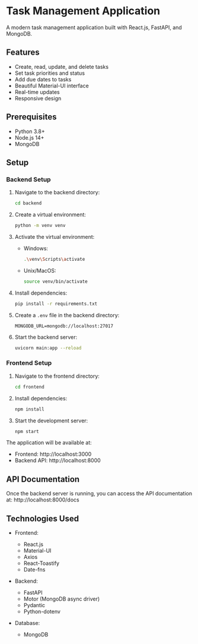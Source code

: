 # Task Management Application

A modern task management application built with React.js, FastAPI, and MongoDB.

## Features

- Create, read, update, and delete tasks
- Set task priorities and status
- Add due dates to tasks
- Beautiful Material-UI interface
- Real-time updates
- Responsive design

## Prerequisites

- Python 3.8+
- Node.js 14+
- MongoDB

## Setup

### Backend Setup

1. Navigate to the backend directory:
   ```bash
   cd backend
   ```

2. Create a virtual environment:
   ```bash
   python -m venv venv
   ```

3. Activate the virtual environment:
   - Windows:
     ```bash
     .\venv\Scripts\activate
     ```
   - Unix/MacOS:
     ```bash
     source venv/bin/activate
     ```

4. Install dependencies:
   ```bash
   pip install -r requirements.txt
   ```

5. Create a `.env` file in the backend directory:
   ```
   MONGODB_URL=mongodb://localhost:27017
   ```

6. Start the backend server:
   ```bash
   uvicorn main:app --reload
   ```

### Frontend Setup

1. Navigate to the frontend directory:
   ```bash
   cd frontend
   ```

2. Install dependencies:
   ```bash
   npm install
   ```

3. Start the development server:
   ```bash
   npm start
   ```

The application will be available at:
- Frontend: http://localhost:3000
- Backend API: http://localhost:8000

## API Documentation

Once the backend server is running, you can access the API documentation at:
http://localhost:8000/docs

## Technologies Used

- Frontend:
  - React.js
  - Material-UI
  - Axios
  - React-Toastify
  - Date-fns

- Backend:
  - FastAPI
  - Motor (MongoDB async driver)
  - Pydantic
  - Python-dotenv

- Database:
  - MongoDB 